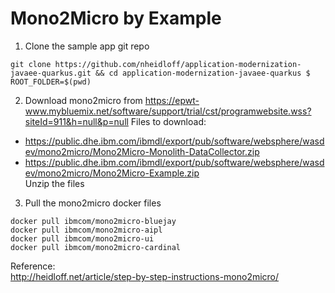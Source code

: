 # Mono2Micro by Example


1. Clone the sample app git repo
```
git clone https://github.com/nheidloff/application-modernization-javaee-quarkus.git && cd application-modernization-javaee-quarkus $ ROOT_FOLDER=$(pwd)
```
2. Download mono2micro from https://epwt-www.mybluemix.net/software/support/trial/cst/programwebsite.wss?siteId=911&h=null&p=null 
   Files to download:  
  * https://public.dhe.ibm.com/ibmdl/export/pub/software/websphere/wasdev/mono2micro/Mono2Micro-Monolith-DataCollector.zip  
  * https://public.dhe.ibm.com/ibmdl/export/pub/software/websphere/wasdev/mono2micro/Mono2Micro-Example.zip  
  Unzip the files  
3. Pull the mono2micro docker files
```
docker pull ibmcom/mono2micro-bluejay	
docker pull ibmcom/mono2micro-aipl	
docker pull ibmcom/mono2micro-ui	
docker pull ibmcom/mono2micro-cardinal
```
  
Reference:  
http://heidloff.net/article/step-by-step-instructions-mono2micro/
